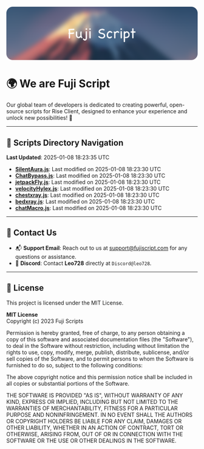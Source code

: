 ![Banner](.github/b.webp)

# 🌍 **We are Fuji Script**

Our global team of developers is dedicated to creating powerful, open-source scripts for Rise Client, designed to enhance your experience and unlock new possibilities! 🌟

---
<!-- SCRIPTS_NAVIGATION_START -->
## 📂 **Scripts Directory Navigation**

**Last Updated**: 2025-01-08 18:23:35 UTC

- **[SilentAura.js](scripts/SilentAura.js)**: Last modified on 2025-01-08 18:23:30 UTC
- **[ChatBypass.js](scripts/ChatBypass.js)**: Last modified on 2025-01-08 18:23:30 UTC
- **[jetpackFly.js](scripts/jetpackFly.js)**: Last modified on 2025-01-08 18:23:30 UTC
- **[velocityHylex.js](scripts/velocityHylex.js)**: Last modified on 2025-01-08 18:23:30 UTC
- **[chestxray.js](scripts/chestxray.js)**: Last modified on 2025-01-08 18:23:30 UTC
- **[bedxray.js](scripts/bedxray.js)**: Last modified on 2025-01-08 18:23:30 UTC
- **[chatMacro.js](scripts/chatMacro.js)**: Last modified on 2025-01-08 18:23:30 UTC

<!-- SCRIPTS_NAVIGATION_END -->

---

## 💬 **Contact Us**  
- 📬 **Support Email**: Reach out to us at [support@fujiscript.com](mailto:support@fujiscript.com) for any questions or assistance.  
- 💬 **Discord**: Contact **Leo728** directly at `Discord@leo728`.

---

## 📜 **License**

This project is licensed under the MIT License.  

**MIT License**  
Copyright (c) 2023 Fuji Scripts  

Permission is hereby granted, free of charge, to any person obtaining a copy of this software and associated documentation files (the "Software"), to deal in the Software without restriction, including without limitation the rights to use, copy, modify, merge, publish, distribute, sublicense, and/or sell copies of the Software, and to permit persons to whom the Software is furnished to do so, subject to the following conditions:  

The above copyright notice and this permission notice shall be included in all copies or substantial portions of the Software.  

THE SOFTWARE IS PROVIDED "AS IS", WITHOUT WARRANTY OF ANY KIND, EXPRESS OR IMPLIED, INCLUDING BUT NOT LIMITED TO THE WARRANTIES OF MERCHANTABILITY, FITNESS FOR A PARTICULAR PURPOSE AND NONINFRINGEMENT. IN NO EVENT SHALL THE AUTHORS OR COPYRIGHT HOLDERS BE LIABLE FOR ANY CLAIM, DAMAGES OR OTHER LIABILITY, WHETHER IN AN ACTION OF CONTRACT, TORT OR OTHERWISE, ARISING FROM, OUT OF OR IN CONNECTION WITH THE SOFTWARE OR THE USE OR OTHER DEALINGS IN THE SOFTWARE.  
